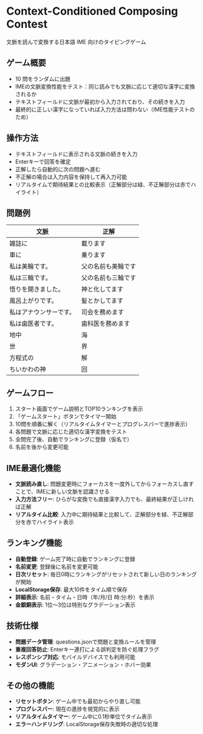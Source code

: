 # Context-Conditioned Composing Contest

文脈を読んで変換する日本語 IME 向けのタイピングゲーム

## ゲーム概要

- 10 問をランダムに出題
- IMEの文脈変換性能をテスト：同じ読みでも文脈に応じて適切な漢字に変換されるか
- テキストフィールドに文脈が最初から入力されており、その続きを入力
- 最終的に正しい漢字になっていれば入力方法は問わない（IME性能テストのため）

## 操作方法

- テキストフィールドに表示される文脈の続きを入力
- Enterキーで回答を確定
- 正解したら自動的に次の問題へ進む
- 不正解の場合は入力内容を保持して再入力可能
- リアルタイムで期待結果との比較表示（正解部分は緑、不正解部分は赤でハイライト）

## 問題例

| 文脈                   | 正解               |
| ---------------------- | ------------------ |
| 雑誌に                 | 載ります           |
| 車に                   | 乗ります           |
| 私は美輪です。         | 父の名前も美輪です |
| 私は三輪です。         | 父の名前も三輪です |
| 悟りを開きました。     | 神と化してます     |
| 風呂上がりです。       | 髪とかしてます     |
| 私はアナウンサーです。 | 司会を務めます     |
| 私は歯医者です。       | 歯科医を務めます   |
| 地中                   | 海                 |
| 世                     | 界                 |
| 方程式の               | 解                 |
| ちいかわの神           | 回                 |

## ゲームフロー

1. スタート画面でゲーム説明とTOP10ランキングを表示
2. 「ゲームスタート」ボタンでタイマー開始
3. 10問を順番に解く（リアルタイムタイマーとプログレスバーで進捗表示）
4. 各問題で文脈に応じた適切な漢字変換をテスト
5. 全問完了後、自動でランキングに登録（仮名で）
6. 名前を後から変更可能

## IME最適化機能

- **文脈読み直し**: 問題変更時にフォーカスを一度外してからフォーカスし直すことで、IMEに新しい文脈を認識させる
- **入力方法フリー**: ひらがな変換でも直接漢字入力でも、最終結果が正しければ正解
- **リアルタイム比較**: 入力中に期待結果と比較して、正解部分を緑、不正解部分を赤でハイライト表示

## ランキング機能

- **自動登録**: ゲーム完了時に自動でランキングに登録
- **名前変更**: 登録後に名前を変更可能
- **日次リセット**: 毎日0時にランキングがリセットされて新しい日のランキングが開始
- **LocalStorage保存**: 最大10件をタイム順で保存
- **詳細表示**: 名前・タイム・日時（年/月/日 時:分:秒）を表示
- **金銀銅表示**: 1位〜3位は特別なグラデーション表示

## 技術仕様

- **問題データ管理**: questions.jsonで問題と変換ルールを管理
- **重複回答防止**: Enterキー連打による誤判定を防ぐ処理フラグ
- **レスポンシブ対応**: モバイルデバイスでも利用可能
- **モダンUI**: グラデーション・アニメーション・ホバー効果

## その他の機能

- **リセットボタン**: ゲーム中でも最初からやり直し可能
- **プログレスバー**: 現在の進捗を視覚的に表示
- **リアルタイムタイマー**: ゲーム中に0.1秒単位でタイム表示
- **エラーハンドリング**: LocalStorage保存失敗時の適切な処理

